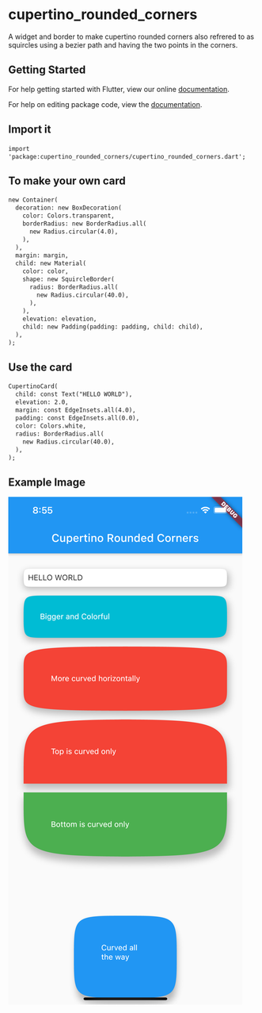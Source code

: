 # cupertino_rounded_corners

A widget and border to make cupertino rounded corners also refrered to as squircles using a bezier path and having the two points in the corners.

## Getting Started

For help getting started with Flutter, view our online [documentation](https://flutter.io/).

For help on editing package code, view the [documentation](https://flutter.io/developing-packages/).



## Import it

```
import 'package:cupertino_rounded_corners/cupertino_rounded_corners.dart';
```

## To make your own card
```
new Container(
  decoration: new BoxDecoration(
    color: Colors.transparent,
    borderRadius: new BorderRadius.all(
      new Radius.circular(4.0),
    ),
  ),
  margin: margin,
  child: new Material(
    color: color,
    shape: new SquircleBorder(
      radius: BorderRadius.all(
        new Radius.circular(40.0),
      ),
    ),
    elevation: elevation,
    child: new Padding(padding: padding, child: child),
  ),
);
```

## Use the card
```
CupertinoCard(
  child: const Text("HELLO WORLD"),
  elevation: 2.0,
  margin: const EdgeInsets.all(4.0),
  padding: const EdgeInsets.all(0.0),
  color: Colors.white,
  radius: BorderRadius.all(
    new Radius.circular(40.0),
  ),
);
```

## Example Image
<!--![Alt text](screenshots/screenshot1.png?raw=true "Title")-->
![alt text](https://github.com/monksc/cupertino_rounded_corners/blob/master/screenshots/screenshot1.png?raw=true)
